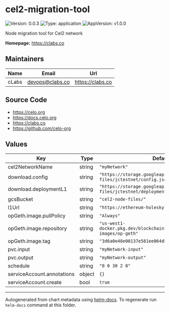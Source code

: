 # cel2-migration-tool

![Version: 0.0.3](https://img.shields.io/badge/Version-0.0.3-informational?style=flat-square) ![Type: application](https://img.shields.io/badge/Type-application-informational?style=flat-square) ![AppVersion: v1.0.0](https://img.shields.io/badge/AppVersion-v1.0.0-informational?style=flat-square)

Node migration tool for Cel2 network

**Homepage:** <https://clabs.co>

## Maintainers

| Name | Email | Url |
| ---- | ------ | --- |
| cLabs | <devops@clabs.co> | <https://clabs.co> |

## Source Code

* <https://celo.org>
* <https://docs.celo.org>
* <https://clabs.co>
* <https://github.com/celo-org>

## Values

| Key | Type | Default | Description |
|-----|------|---------|-------------|
| cel2NetworkName | string | `"myNetwork"` |  |
| download.config | string | `"https://storage.googleapis.com/cel2-rollup-files/jctestnet/config.json"` |  |
| download.deploymentL1 | string | `"https://storage.googleapis.com/cel2-rollup-files/jctestnet/deployment-l1.json"` |  |
| gcsBucket | string | `"cel2-node-files/"` |  |
| l1Url | string | `"https://ethereum-holesky-rpc.publicnode.com"` |  |
| opGeth.image.pullPolicy | string | `"Always"` |  |
| opGeth.image.repository | string | `"us-west1-docker.pkg.dev/blockchaintestsglobaltestnet/dev-images/op-geth"` |  |
| opGeth.image.tag | string | `"3d6a0e48e00137e581ee064db9cafa8300598771"` |  |
| pvc.input | string | `"myNetwork-input"` |  |
| pvc.output | string | `"myNetwork-output"` |  |
| schedule | string | `"0 0 30 2 0"` |  |
| serviceAccount.annotations | object | `{}` |  |
| serviceAccount.create | bool | `true` |  |

----------------------------------------------
Autogenerated from chart metadata using [helm-docs](https://github.com/norwoodj/helm-docs). To regenerate run `helm-docs` command at this folder.
